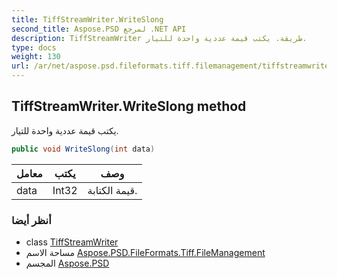 ```yaml
---
title: TiffStreamWriter.WriteSlong
second_title: Aspose.PSD لمرجع .NET API
description: TiffStreamWriter طريقة. يكتب قيمة عددية واحدة للتيار.
type: docs
weight: 130
url: /ar/net/aspose.psd.fileformats.tiff.filemanagement/tiffstreamwriter/writeslong/
---
```

## TiffStreamWriter.WriteSlong method

يكتب قيمة عددية واحدة للتيار.

```csharp
public void WriteSlong(int data)
```

| معامل | يكتب | وصف |
| --- | --- | --- |
| data | Int32 | قيمة الكتابة. |

### أنظر أيضا

* class [TiffStreamWriter](../)
* مساحة الاسم [Aspose.PSD.FileFormats.Tiff.FileManagement](../../tiffstreamwriter/)
* المجسم [Aspose.PSD](../../../)


